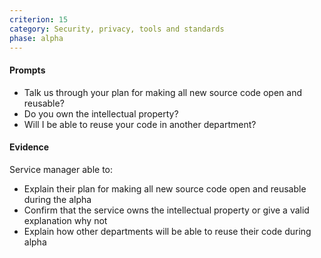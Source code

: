 ```yaml
---
criterion: 15
category: Security, privacy, tools and standards
phase: alpha
---
```


#### Prompts

* Talk us through your plan for making all new source code open and reusable?
* Do you own the intellectual property?
* Will I be able to reuse your code in another department?

#### Evidence

Service manager able to:

* Explain their plan for making all new source code open and reusable during the alpha
* Confirm that the service owns the intellectual property or give a valid explanation why not
* Explain how other departments will be able to reuse their code during alpha
